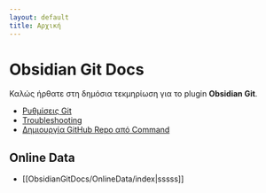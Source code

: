 ```yaml
---
layout: default
title: Αρχική
---
```


# Obsidian Git Docs

Καλώς ήρθατε στη δημόσια τεκμηρίωση για το plugin **Obsidian Git**.

- [Ρυθμίσεις Git](Obsidian_Git_Settings.md)
- [Troubleshooting](troubleshooting.md)
- [Δημιουργία GitHub Repo από Command](create_github_repo_from_command)

## Online Data
- [[ObsidianGitDocs/OnlineData/index|sssss]]